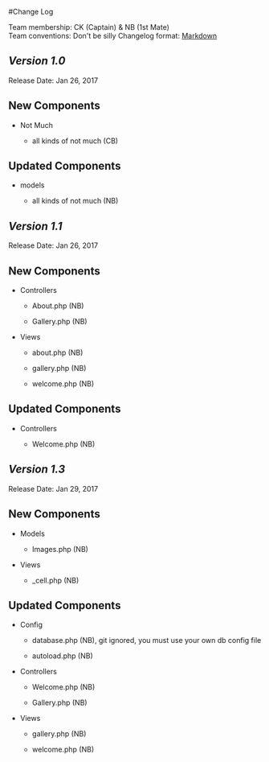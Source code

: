 #Change Log

Team membership:  CK (Captain) & NB (1st Mate)  
Team conventions: Don't be silly
Changelog format: [Markdown](https://github.com/adam-p/markdown-here/wiki/Markdown-Cheatsheet) 

## *Version 1.0*

Release Date: Jan 26, 2017

## New Components

-   Not Much

    -   all kinds of not much (CB)
    
## Updated Components

-   models

    -   all kinds of not much (NB)

## *Version 1.1*

Release Date: Jan 26, 2017

## New Components

-   Controllers

    -   About.php (NB)

    -   Gallery.php (NB)

-   Views

    -   about.php (NB)

    -   gallery.php (NB)

    -   welcome.php (NB)
    
## Updated Components

-   Controllers

    -   Welcome.php (NB)

## *Version 1.3*

Release Date: Jan 29, 2017

## New Components

-   Models

    -   Images.php (NB)

-   Views

    -   _cell.php (NB)
    
## Updated Components

-   Config

    -   database.php (NB), git ignored, you must use your own db config file

    -   autoload.php (NB)

-   Controllers

    -   Welcome.php (NB)

    -   Gallery.php (NB)

-   Views

    -   gallery.php (NB)

    -   welcome.php (NB)

